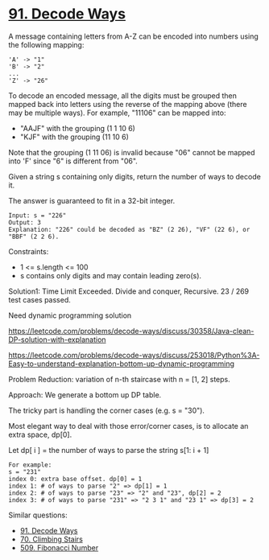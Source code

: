 # [91. Decode Ways](https://leetcode.com/problems/decode-ways/)

A message containing letters from A-Z can be encoded into numbers using the following mapping:

```
'A' -> "1"
'B' -> "2"
...
'Z' -> "26"
```

To decode an encoded message, all the digits must be grouped then mapped back into letters using the reverse of the mapping above (there may be multiple ways). For example, "11106" can be mapped into:

- "AAJF" with the grouping (1 1 10 6)
- "KJF" with the grouping (11 10 6)

Note that the grouping (1 11 06) is invalid because "06" cannot be mapped into 'F' since "6" is different from "06".

Given a string s containing only digits, return the number of ways to decode it.

The answer is guaranteed to fit in a 32-bit integer.

```
Input: s = "226"
Output: 3
Explanation: "226" could be decoded as "BZ" (2 26), "VF" (22 6), or "BBF" (2 2 6).
```

Constraints:

- 1 <= s.length <= 100
- s contains only digits and may contain leading zero(s).

Solution1: Time Limit Exceeded. Divide and conquer, Recursive. 23 / 269 test cases passed.

Need dynamic programming solution

https://leetcode.com/problems/decode-ways/discuss/30358/Java-clean-DP-solution-with-explanation

https://leetcode.com/problems/decode-ways/discuss/253018/Python%3A-Easy-to-understand-explanation-bottom-up-dynamic-programming

Problem Reduction: variation of n-th staircase with n = [1, 2] steps.

Approach: We generate a bottom up DP table.

The tricky part is handling the corner cases (e.g. s = "30").

Most elegant way to deal with those error/corner cases, is to allocate an extra space, dp[0].

Let dp[ i ] = the number of ways to parse the string s[1: i + 1]

```
For example:
s = "231"
index 0: extra base offset. dp[0] = 1
index 1: # of ways to parse "2" => dp[1] = 1
index 2: # of ways to parse "23" => "2" and "23", dp[2] = 2
index 3: # of ways to parse "231" => "2 3 1" and "23 1" => dp[3] = 2
```


Similar questions:
- [91. Decode Ways](https://leetcode.com/problems/decode-ways)
- [70. Climbing Stairs](https://leetcode.com/problems/climbing-stairs/)
- [509. Fibonacci Number](https://leetcode.com/problems/fibonacci-number/)
